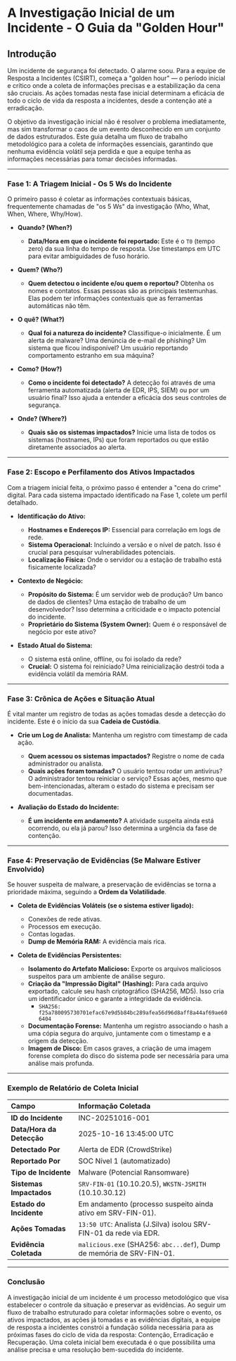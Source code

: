 # A Investigação Inicial de um Incidente - O Guia da "Golden Hour"

## Introdução

Um incidente de segurança foi detectado. O alarme soou. Para a equipe de Resposta a Incidentes (CSIRT), começa a "golden hour" — o período inicial e crítico onde a coleta de informações precisas e a estabilização da cena são cruciais. As ações tomadas nesta fase inicial determinam a eficácia de todo o ciclo de vida da resposta a incidentes, desde a contenção até a erradicação.

O objetivo da investigação inicial não é resolver o problema imediatamente, mas sim transformar o caos de um evento desconhecido em um conjunto de dados estruturados. Este guia detalha um fluxo de trabalho metodológico para a coleta de informações essenciais, garantindo que nenhuma evidência volátil seja perdida e que a equipe tenha as informações necessárias para tomar decisões informadas.

---

### Fase 1: A Triagem Inicial - Os 5 Ws do Incidente

O primeiro passo é coletar as informações contextuais básicas, frequentemente chamadas de "os 5 Ws" da investigação (Who, What, When, Where, Why/How).

* **Quando? (When?)**
    * **Data/Hora em que o incidente foi reportado:** Este é o `T0` (tempo zero) da sua linha do tempo de resposta. Use timestamps em UTC para evitar ambiguidades de fuso horário.

* **Quem? (Who?)**
    * **Quem detectou o incidente e/ou quem o reportou?** Obtenha os nomes e contatos. Essas pessoas são as principais testemunhas. Elas podem ter informações contextuais que as ferramentas automáticas não têm.

* **O quê? (What?)**
    * **Qual foi a natureza do incidente?** Classifique-o inicialmente. É um alerta de malware? Uma denúncia de e-mail de phishing? Um sistema que ficou indisponível? Um usuário reportando comportamento estranho em sua máquina?

* **Como? (How?)**
    * **Como o incidente foi detectado?** A detecção foi através de uma ferramenta automatizada (alerta de EDR, IPS, SIEM) ou por um usuário final? Isso ajuda a entender a eficácia dos seus controles de segurança.

* **Onde? (Where?)**
    * **Quais são os sistemas impactados?** Inicie uma lista de todos os sistemas (hostnames, IPs) que foram reportados ou que estão diretamente associados ao alerta.

---

### Fase 2: Escopo e Perfilamento dos Ativos Impactados

Com a triagem inicial feita, o próximo passo é entender a "cena do crime" digital. Para cada sistema impactado identificado na Fase 1, colete um perfil detalhado.

* **Identificação do Ativo:**
    * **Hostnames e Endereços IP:** Essencial para correlação em logs de rede.
    * **Sistema Operacional:** Incluindo a versão e o nível de patch. Isso é crucial para pesquisar vulnerabilidades potenciais.
    * **Localização Física:** Onde o servidor ou a estação de trabalho está fisicamente localizada?

* **Contexto de Negócio:**
    * **Propósito do Sistema:** É um servidor web de produção? Um banco de dados de clientes? Uma estação de trabalho de um desenvolvedor? Isso determina a criticidade e o impacto potencial do incidente.
    * **Proprietário do Sistema (System Owner):** Quem é o responsável de negócio por este ativo?

* **Estado Atual do Sistema:**
    * O sistema está online, offline, ou foi isolado da rede?
    * **Crucial:** O sistema foi reiniciado? Uma reinicialização destrói toda a evidência volátil da memória RAM.

---

### Fase 3: Crônica de Ações e Situação Atual

É vital manter um registro de todas as ações tomadas desde a detecção do incidente. Este é o início da sua **Cadeia de Custódia**.

* **Crie um Log de Analista:** Mantenha um registro com timestamp de cada ação.
    * **Quem acessou os sistemas impactados?** Registre o nome de cada administrador ou analista.
    * **Quais ações foram tomadas?** O usuário tentou rodar um antivírus? O administrador tentou reiniciar o serviço? Essas ações, mesmo que bem-intencionadas, alteram o estado do sistema e precisam ser documentadas.

* **Avaliação do Estado do Incidente:**
    * **É um incidente em andamento?** A atividade suspeita ainda está ocorrendo, ou ela já parou? Isso determina a urgência da fase de contenção.

---

### Fase 4: Preservação de Evidências (Se Malware Estiver Envolvido)

Se houver suspeita de malware, a preservação de evidências se torna a prioridade máxima, seguindo a **Ordem da Volatilidade**.

* **Coleta de Evidências Voláteis (se o sistema estiver ligado):**
    * Conexões de rede ativas.
    * Processos em execução.
    * Contas logadas.
    * **Dump de Memória RAM:** A evidência mais rica.

* **Coleta de Evidências Persistentes:**
    * **Isolamento do Artefato Malicioso:** Exporte os arquivos maliciosos suspeitos para um ambiente de análise seguro.
    * **Criação da "Impressão Digital" (Hashing):** Para cada arquivo exportado, calcule seu hash criptográfico (SHA256, MD5). Isso cria um identificador único e garante a integridade da evidência.
        * `SHA256: f25a780095730701efac67e9d5b84bc289afea56d96d8aff8a44af69ae606404`
    * **Documentação Forense:** Mantenha um registro associando o hash a uma cópia segura do arquivo, juntamente com o timestamp e a origem da detecção.
    * **Imagem de Disco:** Em casos graves, a criação de uma imagem forense completa do disco do sistema pode ser necessária para uma análise mais profunda.

---

### Exemplo de Relatório de Coleta Inicial

| Campo | Informação Coletada |
| :--- | :--- |
| **ID do Incidente** | INC-20251016-001 |
| **Data/Hora da Detecção**| 2025-10-16 13:45:00 UTC |
| **Detectado Por** | Alerta de EDR (CrowdStrike) |
| **Reportado Por** | SOC Nível 1 (automatizado) |
| **Tipo de Incidente** | Malware (Potencial Ransomware) |
| **Sistemas Impactados** | `SRV-FIN-01` (10.10.20.5), `WKSTN-JSMITH` (10.10.30.12) |
| **Estado do Incidente** | Em andamento (processo suspeito ainda ativo em SRV-FIN-01). |
| **Ações Tomadas** | `13:50 UTC`: Analista (J.Silva) isolou SRV-FIN-01 da rede via EDR. |
| **Evidência Coletada** | `malicious.exe` (SHA256: `abc...def`), Dump de memória de SRV-FIN-01. |

---

### Conclusão

A investigação inicial de um incidente é um processo metodológico que visa estabelecer o controle da situação e preservar as evidências. Ao seguir um fluxo de trabalho estruturado para coletar informações sobre o evento, os ativos impactados, as ações já tomadas e as evidências digitais, a equipe de resposta a incidentes constrói a fundação sólida necessária para as próximas fases do ciclo de vida da resposta: Contenção, Erradicação e Recuperação. Uma coleta inicial bem executada é o que possibilita uma análise precisa e uma resolução bem-sucedida do incidente.